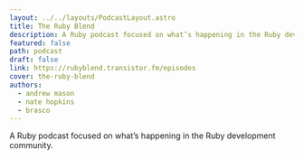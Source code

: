 ```yaml
---
layout: ../../layouts/PodcastLayout.astro
title: The Ruby Blend
description: A Ruby podcast focused on what’s happening in the Ruby development community.
featured: false
path: podcast
draft: false
link: https://rubyblend.transistor.fm/episodes
cover: the-ruby-blend
authors:
  - andrew mason
  - nate hopkins
  - brasco
---
```


A Ruby podcast focused on what’s happening in the Ruby development community.